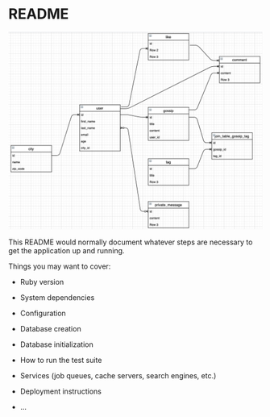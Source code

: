 # README

![Alt Text](https://github.com/falyhery/the-gossip-project-bdd-models/blob/master/lib/assets/gossip_project_erd_bdd.png)

This README would normally document whatever steps are necessary to get the
application up and running.

Things you may want to cover:

* Ruby version

* System dependencies

* Configuration

* Database creation

* Database initialization

* How to run the test suite

* Services (job queues, cache servers, search engines, etc.)

* Deployment instructions

* ...
